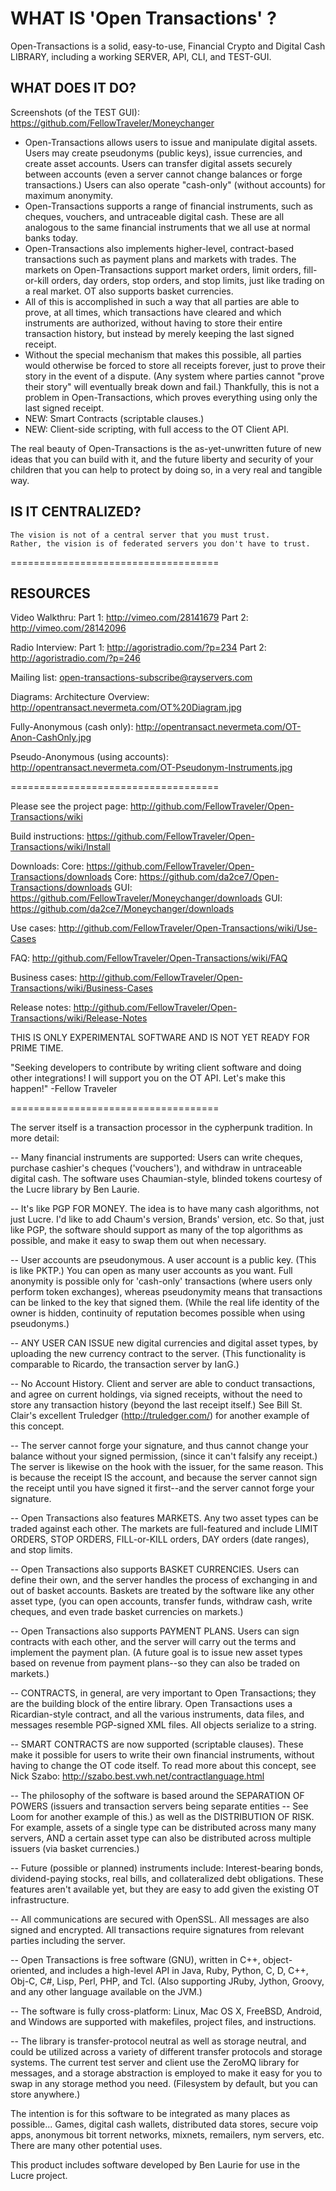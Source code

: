 WHAT IS 'Open Transactions' ?
====================================

Open-Transactions is a solid, easy-to-use, Financial Crypto and Digital Cash LIBRARY, including a working SERVER, API, CLI, and TEST-GUI.

## WHAT DOES IT DO?

Screenshots (of the TEST GUI):
https://github.com/FellowTraveler/Moneychanger

 * Open-Transactions allows users to issue and manipulate digital assets. Users may create pseudonyms (public keys), issue currencies, and create asset accounts. Users can transfer digital assets securely between accounts (even a server cannot change balances or forge transactions.) Users can also operate "cash-only" (without accounts) for maximum anonymity.
 * Open-Transactions supports a range of financial instruments, such as cheques, vouchers, and untraceable digital cash. These are all analogous to the same financial instruments that we all use at normal banks today.
 * Open-Transactions also implements higher-level, contract-based transactions such as payment plans and markets with trades. The markets on Open-Transactions support market orders, limit orders, fill-or-kill orders, day orders, stop orders, and stop limits, just like trading on a real market. OT also supports basket currencies.
 * All of this is accomplished in such a way that all parties are able to prove, at all times, which transactions have cleared and which instruments are authorized, without having to store their entire transaction history, but instead by merely keeping the last signed receipt. 
 * Without the special mechanism that makes this possible, all parties would otherwise be forced to store all receipts forever, just to prove their story in the event of a dispute. (Any system where parties cannot "prove their story" will eventually break down and fail.) Thankfully, this is not a problem in Open-Transactions, which proves everything using only the last signed receipt.
 * NEW: Smart Contracts (scriptable clauses.)
 * NEW: Client-side scripting, with full access to the OT Client API.

The real beauty of Open-Transactions is the as-yet-unwritten future of new ideas that you can build with it, and the future liberty and security of your children that you can help to protect by doing so, in a very real and tangible way.

## IS IT CENTRALIZED?

	The vision is not of a central server that you must trust.
	Rather, the vision is of federated servers you don't have to trust.

====================================

## RESOURCES

Video Walkthru:
Part 1: http://vimeo.com/28141679
Part 2: http://vimeo.com/28142096

Radio Interview:
Part 1: http://agoristradio.com/?p=234
Part 2: http://agoristradio.com/?p=246

Mailing list:
open-transactions-subscribe@rayservers.com

Diagrams:
Architecture Overview: http://opentransact.nevermeta.com/OT%20Diagram.jpg

Fully-Anonymous (cash only): http://opentransact.nevermeta.com/OT-Anon-CashOnly.jpg

Pseudo-Anonymous (using accounts): http://opentransact.nevermeta.com/OT-Pseudonym-Instruments.jpg

====================================

Please see the project page:
http://github.com/FellowTraveler/Open-Transactions/wiki

Build instructions:
https://github.com/FellowTraveler/Open-Transactions/wiki/Install

Downloads:
Core: https://github.com/FellowTraveler/Open-Transactions/downloads
Core: https://github.com/da2ce7/Open-Transactions/downloads
GUI:  https://github.com/FellowTraveler/Moneychanger/downloads
GUI:  https://github.com/da2ce7/Moneychanger/downloads

Use cases:
http://github.com/FellowTraveler/Open-Transactions/wiki/Use-Cases

FAQ:
http://github.com/FellowTraveler/Open-Transactions/wiki/FAQ

Business cases:
http://github.com/FellowTraveler/Open-Transactions/wiki/Business-Cases

Release notes:
http://github.com/FellowTraveler/Open-Transactions/wiki/Release-Notes


THIS IS ONLY EXPERIMENTAL SOFTWARE AND IS NOT YET READY FOR PRIME TIME.


"Seeking developers to contribute by writing client software and
doing other integrations!  I will support you on the OT API. Let's
make this happen!" -Fellow Traveler


====================================


The server itself is a transaction processor in the cypherpunk
tradition. In more detail:

-- Many financial instruments are supported: Users can write
cheques, purchase cashier's cheques ('vouchers'), and withdraw in
untraceable digital cash. The software uses Chaumian-style, blinded
tokens courtesy of the Lucre library by Ben Laurie.

-- It's like PGP FOR MONEY. The idea is to have many cash
algorithms, not just Lucre. I'd like to add Chaum's version, Brands'
version, etc. So that, just like PGP, the software should support as
many of the top algorithms as possible, and make it easy to swap
them out when necessary.

-- User accounts are pseudonymous. A user account is a public key.
(This is like PKTP.) You can open as many user accounts as you want.
Full anonymity is possible only for 'cash-only' transactions (where
users only perform token exchanges), whereas pseudonymity means that
transactions can be linked to the key that signed them. (While the
real life identity of the owner is hidden, continuity of reputation
becomes possible when using pseudonyms.)

-- ANY USER CAN ISSUE new digital currencies and digital asset
types, by uploading the new currency contract to the server. (This
functionality is comparable to Ricardo, the transaction server by
IanG.)

-- No Account History. Client and server are able to conduct
transactions, and agree on current holdings, via signed receipts,
without the need to store any transaction history (beyond the
last receipt itself.) See Bill St. Clair's excellent Truledger
(http://truledger.com/) for another example of this concept.

-- The server cannot forge your signature, and thus cannot change
your balance without your signed permission, (since it can't falsify
any receipt.) The server is likewise on the hook with the issuer, for
the same reason. This is because the receipt IS the account, and
because the server cannot sign the receipt until you have signed it
first--and the server cannot forge your signature.

-- Open Transactions also features MARKETS. Any two asset types can
be traded against each other. The markets are full-featured and
include LIMIT ORDERS, STOP ORDERS, FILL-or-KILL orders, DAY orders
(date ranges), and stop limits.

-- Open Transactions also supports BASKET CURRENCIES. Users can
define their own, and the server handles the process of exchanging
in and out of basket accounts. Baskets are treated by the software
like any other asset type, (you can open accounts, transfer funds,
withdraw cash, write cheques, and even trade basket currencies on
markets.)

-- Open Transactions also supports PAYMENT PLANS. Users can sign
contracts with each other, and the server will carry out the terms
and implement the payment plan. (A future goal is to issue new asset
types based on revenue from payment plans--so they can also be
traded on markets.)

-- CONTRACTS, in general, are very important to Open Transactions;
they are the building block of the entire library. Open Transactions
uses a Ricardian-style contract, and all the various instruments,
data files, and messages resemble PGP-signed XML files. All objects
serialize to a string.

-- SMART CONTRACTS are now supported (scriptable clauses). These
make it possible for users to write their own financial instruments,
without having to change the OT code itself. To read more about this
concept, see Nick Szabo: http://szabo.best.vwh.net/contractlanguage.html

-- The philosophy of the software is based around the SEPARATION OF
POWERS (issuers and transaction servers being separate entities --
See Loom for another example of this.) as well as the DISTRIBUTION
OF RISK. For example, assets of a single type can be distributed
across many many servers, AND a certain asset type can also be
distributed across multiple issuers (via basket currencies.)

-- Future (possible or planned) instruments include:
Interest-bearing bonds, dividend-paying stocks, real bills, and 
collateralized debt obligations. These features aren't available yet,
but they are easy to add given the existing OT infrastructure.

-- All communications are secured with OpenSSL. All messages are
also signed and encrypted. All transactions require signatures from
relevant parties including the server.

-- Open Transactions is free software (GNU), written in C++,
object-oriented, and includes a high-level API in Java, Ruby,
Python, C, D, C++, Obj-C, C#, Lisp, Perl, PHP, and Tcl. (Also
supporting JRuby, Jython, Groovy, and any other language available
on the JVM.)

-- The software is fully cross-platform: Linux, Mac OS X, FreeBSD,
Android, and Windows are supported with makefiles, project files,
and instructions.

-- The library is transfer-protocol neutral as well as storage
neutral, and could be utilized across a variety of different
transfer protocols and storage systems. The current test server and
client use the ZeroMQ library for messages, and a storage abstraction
is employed to make it easy for you to swap in any storage method
you need. (Filesystem by default, but you can store anywhere.)

The intention is for this software to be integrated as many places
as possible... Games, digital cash wallets, distributed data stores,
secure voip apps, anonymous bit torrent networks, mixnets,
remailers, nym servers, etc. There are many other potential uses.

This product includes software developed by Ben Laurie for use in
the Lucre project.





